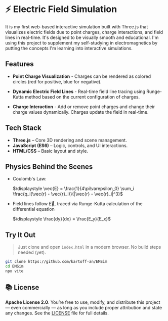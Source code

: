 # ⚡ Electric Field Simulation

It is my first web-based interactive simulation built with Three.js that visualizes electric fields due to point charges, charge interactions, and field lines in real-time. It's designed to be visually smooth and educational. I'm using this project to supplement my self-studying in electromagnetics by putting the concepts I'm learning into interactive simulations.

## Features

* **Point Charge Visualization** - Charges can be rendered as colored circles (red for positive, blue for negative).

*  **Dynamic Electric Field Lines** - Real-time field line tracing using Runge-Kutta method based on the current configuration of charges.

*  **Charge Interaction** - Add or remove point charges and change their charge values dynamically. Charges update the field in real-time.

##  Tech Stack

* **Three.js** – Core 3D rendering and scene management.
* **JavaScript (ES6)** – Logic, controls, and UI interactions.
* **HTML/CSS** – Basic layout and style.

##  Physics Behind the Scenes

* Coulomb's Law:
  
  $\displaystyle \vec{E} = \frac{1}{4\pi\varepsilon_0} \sum_i \frac{q_i(\vec{r} - \vec{r}_i)}{|\vec{r} - \vec{r}_i|^3}$

* Field lines follow $\vec{E}$, traced via Runge-Kutta calculation of the differential equation
  
  $\displaystyle \frac{dy}{dx} = \frac{E_y}{E_x}$


##  Try It Out

> Just clone and open `index.html` in a modern browser. No build steps needed (yet).

```bash
git clone https://github.com/kartoff-an/EMSim
cd EMSim
npx vite
```

## 📚 License

**Apache License 2.0**. You’re free to use, modify, and distribute this project — even commercially — as long as you include proper attribution and state any changes. See the [LICENSE](./LICENSE) file for full details.
